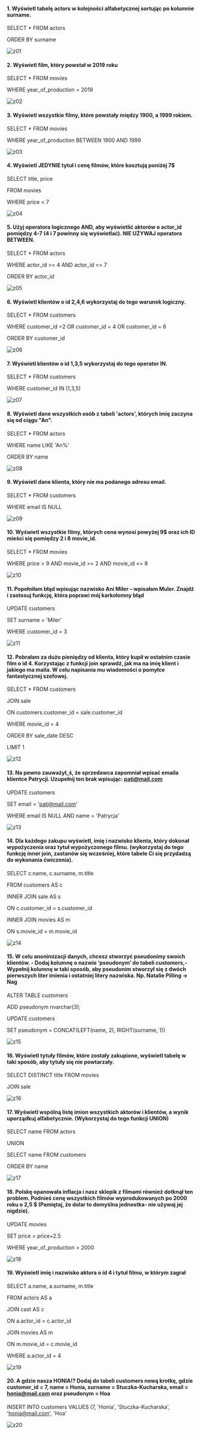 #### 1. Wyświetl tabelę actors w kolejności alfabetycznej sortując po kolumnie surname.

SELECT * FROM actors

ORDER BY surname

![z01](https://user-images.githubusercontent.com/122393705/218308196-81f72d00-ad0f-49af-a451-57434152f7fb.png)

#### 2. Wyświetl film, który powstał w 2019 roku

SELECT * FROM movies

WHERE year_of_production = 2019

![z02](https://user-images.githubusercontent.com/122393705/218308211-4c01d970-3cdd-4f4f-8e04-b1e334061b40.png)

#### 3. Wyświetl wszystkie filmy, które powstały między 1900, a 1999 rokiem.

SELECT * FROM movies

WHERE year_of_production BETWEEN 1900 AND 1999

![z03](https://user-images.githubusercontent.com/122393705/218308221-bb3a0983-6280-4348-b6ab-de79e0f624da.png)

#### 4. Wyświetl JEDYNIE tytuł i cenę filmów, które kosztują poniżej 7$

SELECT title, price

FROM movies

WHERE price < 7

![z04](https://user-images.githubusercontent.com/122393705/218308226-559033a5-6f06-4fc5-9d2c-7b011fe44c3b.png)

#### 5. Użyj operatora logicznego AND, aby wyświetlić aktorów o actor_id pomiędzy 4-7 (4 i 7 powinny się wyświetlać). NIE UŻYWAJ operatora BETWEEN.

SELECT * FROM actors

WHERE actor_id >=  4 AND actor_id <= 7

ORDER BY actor_id

![z05](https://user-images.githubusercontent.com/122393705/218308231-e96f861c-9015-46fc-ba92-08dd695db20e.png)

#### 6. Wyświetl klientów o id 2,4,6 wykorzystaj do tego warunek logiczny.

SELECT * FROM customers

WHERE customer_id =2 OR customer_id = 4 OR customer_id = 6

ORDER BY customer_id

![z06](https://user-images.githubusercontent.com/122393705/218308235-a8d7abf6-1f92-4819-aa43-31c44c13fda2.png)

#### 7. Wyświetl klientów o id 1,3,5 wykorzystaj do tego operator IN.

SELECT * FROM customers

WHERE customer_id IN (1,3,5)

![z07](https://user-images.githubusercontent.com/122393705/218308237-44074615-4c0f-4865-8f36-4871ea08be6b.png)

#### 8. Wyświetl dane wszystkich osób z tabeli 'actors', których imię zaczyna się od ciągu "An".

SELECT * FROM actors 

WHERE name LIKE 'An%'

ORDER BY name

![z08](https://user-images.githubusercontent.com/122393705/218308243-a01267b1-ebf0-43f4-9e72-ddc808eb472e.png)

#### 9. Wyświetl dane klienta, który nie ma podanego adresu email.

SELECT * FROM customers

WHERE email IS NULL

![z09](https://user-images.githubusercontent.com/122393705/218308251-97269814-bb27-460d-b125-941d4eec103f.png)

#### 10. Wyświetl wszystkie filmy, których cena wynosi powyżej 9$ oraz ich ID mieści się pomiędzy 2 i 8 movie_id.

SELECT * FROM movies

WHERE price > 9 AND movie_id >= 2 AND movie_id <= 8

![z10](https://user-images.githubusercontent.com/122393705/218308254-39f55910-4e38-4b0d-b4a3-6a91e8e0f665.png)

#### 11.  Popełniłam błąd wpisując nazwisko Ani Miler – wpisałam Muler. Znajdź i zastosuj funkcję, która poprawi mój karkołomny błąd 

UPDATE customers

SET  surname = 'Miler'

WHERE customer_id = 3

![z11](https://user-images.githubusercontent.com/122393705/219426178-b59cdcd1-e689-4bdd-bcb7-9480a4900ea0.png)

#### 12. Pobrałam za dużo pieniędzy od klienta, który kupił w ostatnim czasie film o id 4. Korzystając z funkcji join sprawdź, jak ma na imię klient i jakiego ma maila. W celu napisania mu wiadomości o pomyłce fantastycznej szefowej.

SELECT * FROM customers

JOIN sale

ON customers.customer_id = sale.customer_id

WHERE movie_id = 4

ORDER BY sale_date DESC

LIMIT 1

![z12](https://user-images.githubusercontent.com/122393705/219426245-71cbc843-ebdb-4a99-aec5-b1f87667c256.png)

#### 13. Na pewno zauważył_ś, że sprzedawca zapomniał wpisać emaila klientce Patrycji. Uzupełnij ten brak wpisując: pati@mail.com

UPDATE customers

SET email = 'pati@mail.com'

WHERE email IS NULL AND name = 'Patrycja'

![z13](https://user-images.githubusercontent.com/122393705/219426273-b849ec8e-6879-4dcc-a15f-bb99354e82b1.png)

#### 14. Dla każdego zakupu wyświetl, imię i nazwisko klienta, który dokonał wypożyczenia oraz tytuł wypożyczonego filmu. (wykorzystaj do tego funkcję inner join, zastanów się wcześniej, które tabele Ci się przydadzą do wykonania ćwiczenia).

SELECT c.name, c.surname, m.title

FROM customers AS c 

INNER JOIN sale AS s

ON c.customer_id = s.customer_id

INNER JOIN movies AS m

ON s.movie_id = m.movie_id

![z14](https://user-images.githubusercontent.com/122393705/219426305-49ceb5fe-5ff0-4a2d-8293-8bb025fa2200.png)

#### 15. W celu anonimizacji danych, chcesz stworzyć pseudonimy swoich klientów. - Dodaj kolumnę o nazwie ‘pseudonym’ do tabeli customers,- Wypełnij kolumnę w taki sposób, aby pseudonim stworzył się z dwóch pierwszych liter imienia i ostatniej litery nazwiska. Np. Natalie Pilling → Nag

ALTER TABLE customers

ADD pseudonym nvarchar(3);

UPDATE customers

SET pseudonym = CONCAT(LEFT(name, 2), RIGHT(surname, 1))

![z15](https://user-images.githubusercontent.com/122393705/219426328-1abd790b-c87a-4d42-9e31-9fb95d7fcc5d.png)

#### 16. Wyświetl tytuły filmów, które zostały zakupione, wyświetl tabelę w taki sposób, aby tytuły się nie powtarzały.

SELECT DISTINCT title FROM movies

JOIN sale

![z16](https://user-images.githubusercontent.com/122393705/219426349-5b1abfeb-c1fc-41b4-a59d-3403c6810fae.png)

#### 17. Wyświetl wspólną listę imion wszystkich aktorów i klientów, a wynik uporządkuj alfabetycznie. (Wykorzystaj do tego funkcji UNION)

SELECT name FROM actors

UNION 

SELECT name FROM customers

ORDER BY name

![z17](https://user-images.githubusercontent.com/122393705/219426378-665c853b-a5e0-4a90-ad35-e6b89855b5df.png)

#### 18. Polskę opanowała inflacja i nasz sklepik z filmami również dotknął ten problem. Podnieś cenę wszystkich filmów wyprodukowanych po 2000 roku o 2,5 $ (Pamiętaj, że dolar to domyślna jednostka- nie używaj jej nigdzie).

UPDATE movies

SET price = price+2.5

WHERE year_of_production > 2000

![z18](https://user-images.githubusercontent.com/122393705/219426405-9817c0e9-e37d-4a48-a93a-98fa68fb8143.png)

#### 19. Wyświetl imię i nazwisko aktora o id 4 i tytuł filmu, w którym zagrał

SELECT a.name, a.surname, m.title 

FROM actors AS a

JOIN cast AS c

ON a.actor_id = c.actor_id

JOIN  movies AS m

ON m.movie_id = c.movie_id

WHERE a.actor_id = 4

![z19](https://user-images.githubusercontent.com/122393705/219426420-ce4934e6-ed03-4bfe-b2b8-f5b95fdd09c3.png)

#### 20. A gdzie nasza HONIA!? Dodaj do tabeli customers nową krotkę, gdzie customer_id = 7, name = Honia, surname = Stuczka-Kucharska, email = honia@mail.com oraz pseudonym = Hoa

INSERT INTO customers VALUES (7, 'Honia', 'Stuczka-Kucharska', 'honia@mail.com', 'Hoa'

![z20](https://user-images.githubusercontent.com/122393705/219426441-8e5b3ff4-440f-4bf2-8dae-47d25ebdf33d.png)

